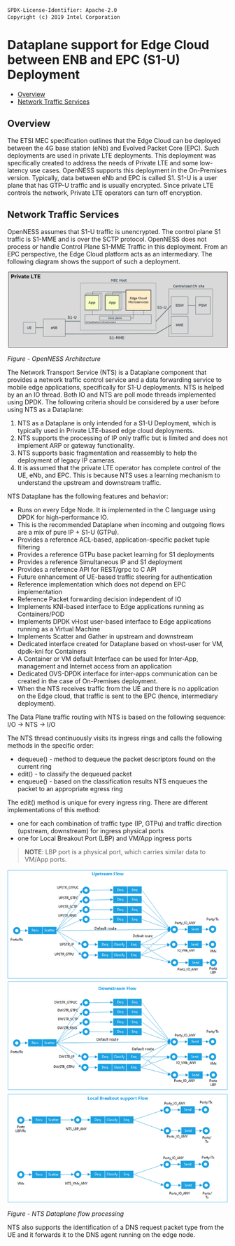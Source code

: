 ```text
SPDX-License-Identifier: Apache-2.0
Copyright (c) 2019 Intel Corporation
```
<!-- omit in toc -->
# Dataplane support for Edge Cloud between ENB and EPC (S1-U) Deployment
- [Overview](#overview)
- [Network Traffic Services](#network-traffic-services)

## Overview 

The ETSI MEC specification outlines that the Edge Cloud can be deployed between the 4G base station (eNb) and Evolved Packet Core (EPC). Such deployments are used in private LTE deployments. This deployment was specifically created to address the needs of Private LTE and some low-latency use cases. OpenNESS supports this deployment in the On-Premises version. Typically, data between eNb and EPC is called S1. S1-U is a user plane that has GTP-U traffic and is usually encrypted. Since private LTE controls the network, Private LTE operators can turn off encryption. 

## Network Traffic Services  

OpenNESS assumes that S1-U traffic is unencrypted. The control plane S1 traffic is S1-MME and is over the SCTP protocol. OpenNESS does not process or handle Control Plane S1-MME Traffic in this deployment. From an EPC perspective, the Edge Cloud platform acts as an intermediary. The following diagram shows the support of such a deployment.

![S1 deployment of Edge cloud](nts-images/nts1.png)

_Figure - OpenNESS Architecture_

The Network Transport Service (NTS) is a Dataplane component that provides a network traffic control service and a data forwarding service to mobile edge applications, specifically for S1-U deployments. NTS is helped by an an IO thread. Both IO and NTS are poll mode threads implemented using DPDK. The following criteria should be considered by a user before using NTS as a Dataplane:
1. NTS as a Dataplane is only intended for a S1-U Deployment, which is typically used in Private LTE-based edge cloud deployments. 
2. NTS supports the processing of IP only traffic but is limited and does not implement ARP or gateway functionality. 
3. NTS supports basic fragmentation and reassembly to help the deployment of legacy IP cameras.  
4. It is assumed that the private LTE operator has complete control of the UE, eNb, and EPC. This is because NTS uses a learning mechanism to understand the upstream and downstream traffic. 

NTS Dataplane has the following features and behavior: 
- Runs on every Edge Node. It is implemented in the C language using DPDK for high-performance IO. 
- This is the recommended Dataplane when incoming and outgoing flows are a mix of pure IP + S1-U (GTPu). 
- Provides a reference ACL-based, application-specific packet tuple filtering 
- Provides a reference GTPu base packet learning for S1 deployments 
- Provides a reference Simultaneous IP and S1 deployment 
- Provides a reference API for REST/grpc to C API 
- Future enhancement of UE-based traffic steering for authentication
- Reference implementation which does not depend on EPC implementation 
- Reference Packet forwarding decision independent of IO
- Implements KNI-based interface to Edge applications running as Containers/POD 
- Implements DPDK vHost user-based interface to Edge applications running as a Virtual Machine 
- Implements Scatter and Gather in upstream and downstream 
- Dedicated interface created for Dataplane based on vhost-user for VM, dpdk-kni for Containers
- A Container or VM default Interface can be used for Inter-App, management and Internet access from an application 
- Dedicated OVS-DPDK interface for inter-apps communication can be created in the case of On-Premises deployment. 
- When the NTS receives traffic from the UE and there is no application on the Edge cloud, that traffic is sent to the EPC (hence, intermediary deployment). 

The Data Plane traffic routing with NTS is based on the following sequence: I/O → NTS → I/O

The NTS thread continuously visits its ingress rings and calls the following methods in the specific order:

* dequeue() - method to dequeue the packet descriptors found on the current ring
* edit() - to classify the dequeued packet
* enqueue() - based on the classification results NTS enqueues the packet to an appropriate egress ring

The edit() method is unique for every ingress ring. There are different implementations of this method:

* one for each combination of traffic type (IP, GTPu) and traffic direction (upstream, downstream) for ingress physical ports
* one for Local Breakout Port (LBP) and VM/App ingress ports


>**NOTE**: LBP port is a physical port, which carries similar data to VM/App ports.


![NTS Dataplane flow processing](nts-images/nts2.png)

_Figure - NTS Dataplane flow processing_

NTS also supports the identification of a DNS request packet type from the UE and it forwards it to the DNS agent running on the edge node.

